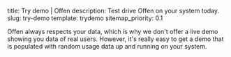 title: Try demo | Offen
description: Test drive Offen on your system today.
slug: try-demo
template: trydemo
sitemap_priority: 0.1

Offen always respects your data, which is why we don't offer a live demo showing you data of real users. However, it's really easy to get a demo that is populated with random usage data up and running on your system.
